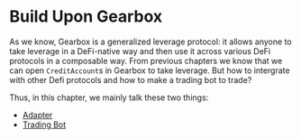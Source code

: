 # Build Upon Gearbox

As we know, Gearbox is a generalized leverage protocol: it allows anyone to take leverage in a DeFi-native way and then use it across various DeFi protocols in a composable way. From previous chapters we know that we can open `CreditAccount`s in Gearbox to take leverage. But how to intergrate with other Defi protocols and how to make a trading bot to trade?  

Thus, in this chapter, we mainly talk these two things:
  * [Adapter](./adapter.md)
  * [Trading Bot](./trading-bot/trading-bot.md)
